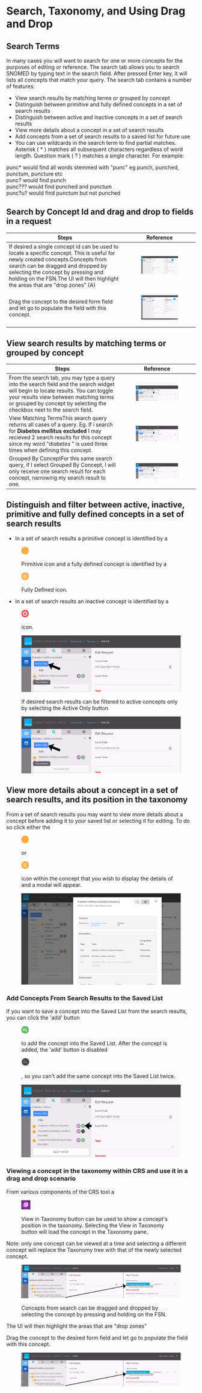 # Search, Taxonomy, and Using Drag and Drop

## Search Terms

In many cases you will want to search for one or more concepts for the purposes of editing or reference. The search tab allows you to search SNOMED by typing text in the search field. After pressed Enter key, it will lists all concepts that match your query. The search tab contains a number of features:

  * View search results by matching terms or grouped by concept
  * Distinguish between primitive and fully defined concepts in a set of search results
  * Distinguish between active and inactive concepts in a set of search results
  * View more details about a concept in a set of search results
  * Add concepts from a set of search results to a saved list for future use
  * You can use wildcards in the search term to find partial matches. Asterisk ( * ) matches all subsequent characters regardless of word length. Question mark ( ? ) matches a single character. For example:

punc* would find all words stemmed with "punc" eg punch, punched, punctum, puncture etc  
punc? would find punch  
punc??? would find punched and punctum  
punc?u? would find punctum but not punched

## Search by Concept Id and drag and drop to fields in a request

Steps| Reference  
---|---  
If desired a single concept id can be used to locate a specific concept. This is useful for newly created concepts.Concepts from search can be dragged and dropped by selecting the concept by pressing and holding on the FSN.The UI will then highlight the areas that are "drop zones" (A) | <figure><img src="images/31033168.jpg" alt="" title=""></figure>  
Drag the concept to the desired form field and let go to populate the field with this concept. | <figure><img src="images/31033171.jpg" alt="" title=""></figure>  
  
## View search results by matching terms or grouped by concept

Steps| Reference  
---|---  
From the search tab, you may type a query into the search field and the search widget will begin to locate results. You can toggle your results view between matching terms or grouped by concept by selecting the checkbox next to the search field. | <figure><img src="images/31033183.jpg" alt="" title=""></figure>  
View Matching TermsThis search query returns all cases of a query. Eg. If i search for __Diabetes mellitus excluded__ I may recieved 2 search results for this concept since my word "_diabetes_ " is used three times when defining this concept.| <figure><img src="images/31033183.jpg" alt="" title=""></figure>  
Grouped By ConceptFor this same search query, if I select Grouped By Concept, I will only receive one search result for each concept, narrowing my search result to one. | <figure><img src="images/31033183.jpg" alt="" title=""></figure>  
  
## Distinguish and filter between active, inactive, primitive and fully defined concepts in a set of search results

  * In a set of search results a primitive concept is identified by a 

<figure><img src="images/31033159.png" alt="" title=""><figcaption><p>Primitive icon and a fully defined concept is identified by a</p></figcaption></figure>

<figure><img src="images/31033160.png" alt="" title=""><figcaption><p>Fully Defined icon.</p></figcaption></figure>

  * In a set of search results an inactive concept is identified by a 

<figure><img src="images/31033161.png" alt="" title=""><figcaption><p>icon.</p></figcaption></figure>

<figure><img src="images/31033175.jpg" alt="" title=""><figcaption><p>If desired search results can be filtered to active concepts only by selecting the Active Only button</p></figcaption></figure>

<figure><img src="images/31033175.jpg" alt="" title=""></figure>

## View more details about a concept in a set of search results, and its position in the taxonomy

From a set of search results you may want to view more details about a concept before adding it to your saved list or selecting it for editing. To do so click either the 

<figure><img src="images/31033159.png" alt="" title=""><figcaption><p>or</p></figcaption></figure>

<figure><img src="images/31033160.png" alt="" title=""><figcaption><p>icon within the concept that you wish to display the details of and a modal will appear.</p></figcaption></figure>

<figure><img src="images/31033188.jpg" alt="" title=""></figure>

### Add Concepts From Search Results to the Saved List

If you want to save a concept into the Saved List from the search results, you can click the 'add' button

<figure><img src="images/31033165.png" alt="" title=""><figcaption><p>to add the concept into the Saved List. After the concept is added, the 'add' button is disabled</p></figcaption></figure>

<figure><img src="images/31033190.jpg" alt="" title=""><figcaption><p>, so you can't add the same concept into the Saved List twice.</p></figcaption></figure>

<figure><img src="images/31033189.jpg" alt="" title=""></figure>

### Viewing a concept in the taxonomy within CRS and use it in a drag and drop scenario 

From various components of the CRS tool a 

<figure><img src="images/31033152.png" alt="" title=""><figcaption><p>View in Taxonomy button can be used to show a concept's position in the taxonomy. Selecting the View in Taxonomy button will load the concept in the Taxonomy pane.</p></figcaption></figure>

Note: only one concept can be viewed at a time and selecting a different concept will replace the Taxonomy tree with that of the newly selected concept.

<figure><img src="images/31033192.jpg" alt="" title=""><figcaption><p>Concepts from search can be dragged and dropped by selecting the concept by pressing and holding on the FSN.</p></figcaption></figure>

The UI will then highlight the areas that are "drop zones"

Drag the concept to the desired form field and let go to populate the field with this concept.

<figure><img src="images/31033192.jpg" alt="" title=""></figure>
